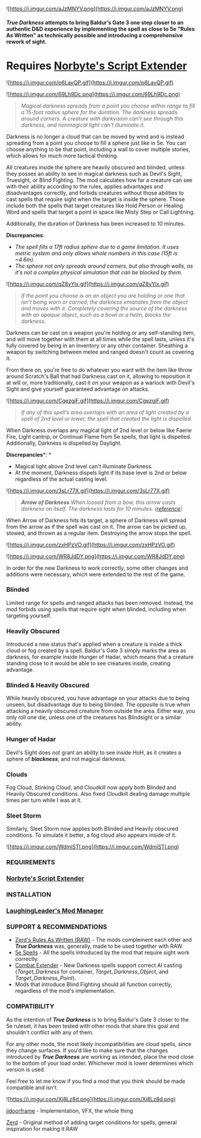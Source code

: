 ![https://i.imgur.com/aJzMNYV.png](https://i.imgur.com/aJzMNYV.png)


#### ***True Darkness*** attempts to bring Baldur’s Gate 3 one step closer to an authentic D&D experience by implementing the spell as close to 5e "Rules As Written" as technically possible and introducing a comprehensive rework of sight.

# Requires [Norbyte's Script Extender](https://github.com/Norbyte/bg3se/releases)
![https://i.imgur.com/p6LayQP.gif](https://i.imgur.com/p6LayQP.gif)

![https://i.imgur.com/69Lh9Dc.png](https://i.imgur.com/69Lh9Dc.png)
> *Magical darkness spreads from a point you choose within range to fill a 15-foot radius sphere for the duration. The darkness spreads around corners. A creature with darkvision can’t see through this darkness, and nonmagical light can’t illuminate it.*

Darkness is no longer a cloud that can be moved by wind and is instead spreading from a point you choose to fill a sphere just like in 5e. You can choose anything to be that point, including a wall to cover multiple stories, which allows for much more tactical thinking.

All creatures inside the sphere are heavily obscured and blinded, unless they posses an ability to see in magical darkness such as Devil's Sight, Truesight, or Blind Fighting. The mod calculates how far a creature can see with their ability according to the rules, applies advantages and disadvantages correctly, and forbids creatures without those abilities to cast spells that require sight when the target is inside the sphere. Those include both the spells that target creatures like Hold Person or Healing Word and spells that target a point in space like Misty Step or Call Lightning.

Additionally, the duration of Darkness has been increased to 10 minutes.

**Discrepancies**:
* *The spell fills a 17ft radius sphere due to a game limitation. It uses metric system and only allows whole numbers in this case (15ft is ~4.6m).*
* *The sphere not only spreads around corners, but also through walls, as it's not a complex physical simulation that can be blocked by them.*

![https://i.imgur.com/qZ8yYlx.gif](https://i.imgur.com/qZ8yYlx.gif)

> *If the point you choose is on an object you are holding or one that isn't being worn or carried, the darkness emanates from the object and moves with it. Completely covering the source of the darkness with an opaque object, such as a bowl or a helm, blocks the darkness.*

Darkness can be cast on a weapon you're holding or any self-standing item, and will move together with them at all times while the spell lasts, unless it's fully covered by being in an inventory or any other container. Sheathing a weapon by switching between melee and ranged doesn't count as covering it.

From there on, you're free to do whatever you want with the item like throw around Scratch's Ball that had Darkness cast on it, allowing to reposition it at will or, more traditionally, cast it on your weapon as a warlock with Devil's Sight and give yourself guaranteed advantage on attacks.

![https://i.imgur.com/CgezgjF.gif](https://i.imgur.com/CgezgjF.gif)

> *If any of this spell’s area overlaps with an area of light created by a spell of 2nd level or lower, the spell that created the light is dispelled.*

When Darkness overlaps any magical light of 2nd level or below like Faerie Fire, Light cantrip, or Continual Flame from 5e spells, that light is dispelled. Additionally, Darkness is dispelled by Daylight.

**Discrepancies***:
*
* Magical light above 2nd level can't illuminate Darkness.
* At the moment, Darkness dispels light if its base level is 2nd or below regardless of the actual casting level.

![https://i.imgur.com/3sLr77X.gif](https://i.imgur.com/3sLr77X.gif)

> ***Arrow of Darkness**
When loosed from a bow, this arrow casts darkness on itself. The darkness lasts for 10 minutes. ([reference](https://www.5esrd.com/database/magicitem/arrow-of-darkness/))*

When Arrow of Darkness hits its target, a sphere of Darkness will spread from the arrow as if the spell was cast on it. The arrow can be picked up, stowed, and thrown as a regular item. Destroying the arrow stops the spell.

![https://i.imgur.com/zxHPzVO.gif](https://i.imgur.com/zxHPzVO.gif)

![https://i.imgur.com/WR8JdDY.png](https://i.imgur.com/WR8JdDY.png)

In order for the new Darkness to work correctly, some other changes and additions were necessary, which were extended to the rest of the game.

### Blinded
Limited range for spells and ranged attacks has been removed. Instead, the mod forbids using spells that require sight when blinded, including when targeting yourself.

### Heavily Obscured
Introduced a new status that's applied when a creature is inside a thick cloud or fog created by a spell. Baldur's Gate 3 simply marks the area as darkness, for example inside Hunger of Hadar, which means that a creature standing close to it would be able to see creatures inside, creating advantage.

### Blinded & Heavily Obscured
While heavily obscured, you have advantage on your attacks due to being unseen, but disadvantage due to being blinded. The opposite is true when attacking a heavily obscured creature from outside the area. Either way, you only roll one die, unless one of the creatures has Blindsight or a similar ability.

### Hunger of Hadar
Devil's Sight does not grant an ability to see inside HoH, as it creates a sphere of ***blackness***, and not magical darkness.

### Clouds
Fog Cloud, Stinking Cloud, and Cloudkill now apply both Blinded and Heavily Obscured conditions. Also fixed Cloudkill dealing damage multiple times per turn while I was at it.

### Sleet Storm
Similarly, Sleet Storm now applies both Blinded and Heavily obscured conditions. To simulate it better, a fog cloud also appears inside of it.

![https://i.imgur.com/WdmiSTI.png](https://i.imgur.com/WdmiSTI.png)

### REQUIREMENTS
### [Norbyte's Script Extender](https://github.com/Norbyte/bg3se/releases)

### INSTALLATION
### [LaughingLeader's Mod Manager](https://github.com/LaughingLeader/BG3ModManager/releases)

### SUPPORT & RECOMMENDATIONS
* [Zerd's Rules As Written (RAW)](https://www.nexusmods.com/baldursgate3/mods/1329) - The mods complement each other and ***True Darkness*** was, generally, made to be used together with RAW.
* [5e Spells](https://www.nexusmods.com/baldursgate3/mods/125) - All the spells introduced by the mod that require sight work correctly.
* [Combat Extender](https://www.nexusmods.com/baldursgate3/mods/5207) - New Darkness spells support correct AI casting (*Target_Darkness* for container, *Target_Darkness_Object*, and *Target_Darkness_Point*).
* Mods that introduce Blind Fighting should all function correctly, regardless of the mod's implementation.

### COMPATIBILITY
As the intention of ***True Darkness*** is to bring Baldur's Gate 3 closer to the 5e ruleset, it has been tested with other mods that share this goal and shouldn't conflict with any of them.

For any other mods, the most likely incompatibilities are cloud spells, since they change surfaces. If you'd like to make sure that the changes introduced by ***True Darkness*** are working as intended, place the mod close to the bottom of your load order. Whichever mod is lower determines which version is used.

Feel free to let me know if you find a mod that you think should be made compatible and isn't.

![https://i.imgur.com/Xi8Lz8d.png](https://i.imgur.com/Xi8Lz8d.png)

[jjdoorframe](https://next.nexusmods.com/profile/jjdoorframe) - Implementation, VFX, the whole thing

[Zerd](https://next.nexusmods.com/profile/ZerdLR) - Original method of adding target conditions for spells, general inspiration for making it RAW